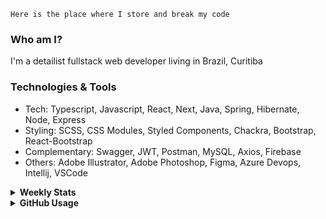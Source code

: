 ```
Here is the place where I store and break my code
```
### Who am I?
I'm a detailist fullstack web developer living in Brazil, Curitiba

### Technologies & Tools
- Tech: Typescript, Javascript, React, Next, Java, Spring, Hibernate, Node, Express
- Styling: SCSS, CSS Modules, Styled Components, Chackra, Bootstrap, React-Bootstrap
- Complementary: Swagger, JWT, Postman, MySQL, Axios, Firebase
- Others: Adobe Illustrator, Adobe Photoshop, Figma, Azure Devops, Intellij, VSCode

<details>
  <summary><b> Weekly Stats</b></summary>
<!--START_SECTION:waka-->

```txt
JavaScript   3 hrs 29 mins   █████████▒░░░░░░░░░░░░░░░   37.98 %
TypeScript   3 hrs 26 mins   █████████▒░░░░░░░░░░░░░░░   37.51 %
CSS          1 hr 59 mins    █████▒░░░░░░░░░░░░░░░░░░░   21.75 %
TSConfig     6 mins          ▒░░░░░░░░░░░░░░░░░░░░░░░░   01.17 %
Java         6 mins          ▒░░░░░░░░░░░░░░░░░░░░░░░░   01.09 %
```

<!--END_SECTION:waka-->
</details>

<details>
  <summary><b> GitHub Usage</b></summary>
  
[![Top Langs](https://github-readme-stats.vercel.app/api/top-langs/?username=gxlpes&&langs_count=9&layout=compact)](https://github.com/anuraghazra/github-readme-stats)

</details>
